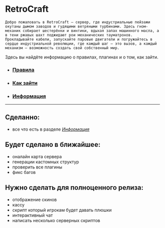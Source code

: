 # RetroCraft
 
```
Добро пожаловать в RetroCraft — сервер, где индустриальные пейзажи окутаны дымом заводов и гудящими ветряными турбинами. Здесь гном-механик собирает шестерёнки и винтики, вдыхая запах машинного масла, а в тени ржавых шахт поджидают рои механических тауматронов. Прокладывайте кабели, запускайте паровые двигатели и погружайтесь в сердце индустриальной революции, где каждый шаг — это вызов, а каждый механизм — возможность создать свой собственный мир.

```

Здесь вы найдёте информацию о правилах, плагинах и о том, как зайти.

- ### [Правила](rules.md)
- ### [Как зайти](join.md)
- ### [Информация](info.md)


---

## Сделанно:
- все что есть в разделе *[Информация](info.md)*
## Будет сделано в ближайшее:
- оналайн карта сервера
- генерации кастомных структур
- проверить все плагины
- фикс багов
## Нужно сделать для полноценного релиза:
- отображение скинов
- кассу
- скрипт который игрокам будет давать плюшки
- интерактивный чат
- написать несколько серверных скриптов